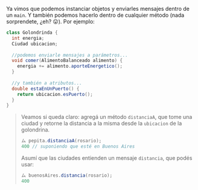 Ya vimos que podemos instanciar objetos y enviarles mensajes dentro de un `main`. Y también podemos hacerlo dentro de cualquier método (nada sorprendete, ¿eh? :stuck_out_tongue:). Por ejemplo:


```java
class Golondrinda {
  int energia;
  Ciudad ubicacion;
  
  //podemos enviarle mensajes a parámetros...
  void comer(AlimentoBalanceado alimento) {
    energia += alimento.aporteEnergetico();
  }
  
  //y también a atributos...
  double estaEnUnPuerto() {
    return ubicacion.esPuerto();
  }
}
```

> Veamos si queda claro: agregá un método `distanciaA`, que tome una ciudad y retorne la distancia a la misma desde la `ubicacion` de la golondrina.
>
> ```java
> ム pepita.distanciaA(rosario);
> 400 // suponiendo que esté en Buenos Aires
> ```
>
> Asumí que las ciudades entienden un mensaje `distancia`, que podés usar: 
> 
> ```java
> ム buenosAires.distancia(rosario);  
> 400
> ```
